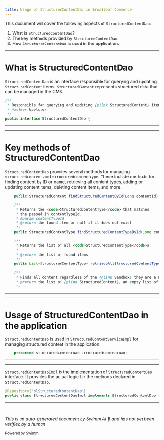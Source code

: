 ```yaml
---
title: Usage of StructuredContentDao in Broadleaf Commerce
---
```

This document will cover the following aspects of `StructuredContentDao`:

1. What is `StructuredContentDao`?
2. The key methods provided by `StructuredContentDao`.
3. How `StructuredContentDao` is used in the application.

<SwmSnippet path="/admin/broadleaf-contentmanagement-module/src/main/java/org/broadleafcommerce/cms/structure/dao/StructuredContentDao.java" line="26">

---

# What is StructuredContentDao

`StructuredContentDao` is an interface responsible for querying and updating `StructuredContent` items. `StructuredContent` represents structured data that can be managed in the CMS.

```java
/**
 * Responsible for querying and updating {@link StructuredContent} items
 * @author bpolster
 */
public interface StructuredContentDao {
```

---

</SwmSnippet>

<SwmSnippet path="/admin/broadleaf-contentmanagement-module/src/main/java/org/broadleafcommerce/cms/structure/dao/StructuredContentDao.java" line="38">

---

# Key methods of StructuredContentDao

`StructuredContentDao` provides several methods for managing `StructuredContent` and `StructuredContentType`. These include methods for finding content by ID or name, retrieving all content types, adding or updating content items, deleting content items, and more.

```java
    public StructuredContent findStructuredContentById(Long contentId);

    /**
     * Returns the <code>StructuredContentType</code> that matches
     * the passed in contentTypeId.
     * @param contentTypeId
     * @return the found item or null if it does not exist
     */
    public StructuredContentType findStructuredContentTypeById(Long contentTypeId);

    /**
     * Returns the list of all <code>StructuredContentType</code>s.
     *
     * @return the list of found items
     */
    public List<StructuredContentType> retrieveAllStructuredContentTypes();
    
    /**
     * Finds all content regardless of the {@link Sandbox} they are a member of
     * @return the list of {@link StructuredContent}, an empty list of none are found
     */
```

---

</SwmSnippet>

<SwmSnippet path="/admin/broadleaf-contentmanagement-module/src/main/java/org/broadleafcommerce/cms/structure/service/StructuredContentServiceImpl.java" line="82">

---

# Usage of StructuredContentDao in the application

`StructuredContentDao` is used in `StructuredContentServiceImpl` for managing structured content in the application.

```java
    protected StructuredContentDao structuredContentDao;
```

---

</SwmSnippet>

<SwmSnippet path="/admin/broadleaf-contentmanagement-module/src/main/java/org/broadleafcommerce/cms/structure/dao/StructuredContentDaoImpl.java" line="47">

---

`StructuredContentDaoImpl` is the implementation of `StructuredContentDao` interface. It provides the actual logic for the methods declared in `StructuredContentDao`.

```java
@Repository("blStructuredContentDao")
public class StructuredContentDaoImpl implements StructuredContentDao {
```

---

</SwmSnippet>

&nbsp;

*This is an auto-generated document by Swimm AI 🌊 and has not yet been verified by a human*

<SwmMeta version="3.0.0" repo-id="Z2l0aHViJTNBJTNBQnJvYWRsZWFmQ29tbWVyY2UtZGVtbyUzQSUzQWdpbGFkbmF2b3Q=" repo-name="BroadleafCommerce-demo" doc-type="follow-up"><sup>Powered by [Swimm](/)</sup></SwmMeta>

